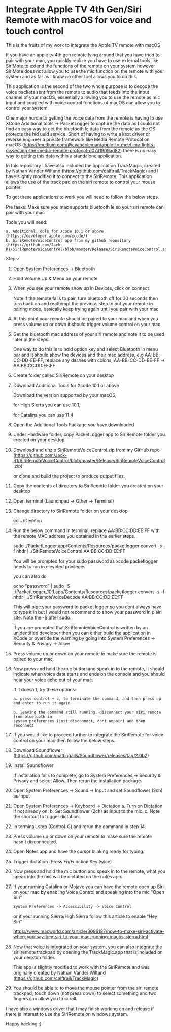 # Integrate Apple TV 4th Gen/Siri Remote with macOS for voice and touch control

This is the fruits of my work to integrate the Apple TV remote with macOS

If you have an apple tv 4th gen remote lying around that you have tried to pair
with your mac, you quickly realize you have to use external tools like SiriMote
to extend the functions of the remote on your system however SiriMote does not allow
you to use the mic function on the remote with your system and as far as 
I know no other tool allows you to do this.

This application is the second of the two whois purpose is to decode the voice packets
sent from the remote to audio that feeds into the input channel of your macOS, 
essentially allowing you to use the remote as mic input and coupled with voice control
functions of macOS can allow you to control your system.

One major hurdle to getting the voice data from the remote is having to use XCode Additional 
tools -> PacketLogger to capture the data as I could not find an easy way to get the bluetooth 
le data from the remote as the OS protects the hid uuid service. Short of having to write 
a kext driver or reverse engineer a private framework like Media Remote Protocol on macOS 
(https://medium.com/@evancoleman/apple-tv-meet-my-lights-dissecting-the-media-remote-protocol-d07d1909ad82)
there is no easy way to getting this data within a standalone application.

In this repository I have also included the application TrackMagic, created by
Nathan Vander Wiltand (https://github.com/calftrail/TrackMagic) and I have slightly modified 
it to connect to the SiriRemote. This application allows the use of the track pad on the
siri remote to control your mouse pointer.

To get these applications to work you will need to follow the below steps. 

Pre tasks:
Make sure you mac supports bluetooth le so your siri remote can pair with your mac

Tools you will need:

	a. Additional Tools for Xcode 10.1 or above (https://developer.apple.com/xcode/)
	b. SiriRemoteVoiceControl app from my github repository (https://github.com/Jack-R1/SiriRemoteVoiceControl/blob/master/Release/SiriRemoteVoiceControl.zip)
	
Steps:

1. Open System Preferences -> Bluetooth

2. Hold Volume Up & Menu on your remote

3. When you see your remote show up in Devices, click on connect
   
   Note if the remote fails to pair, turn bluetooth off for 30 seconds
   then turn back on and reattempt the previous step to put your remote in
   pairing mode, basically keep trying again until you pair with your mac

4. At this point your remote should be paired to your mac and when you press volume up or down 
   it should trigger volume control on your mac

5. Get the bluetooth mac address of your siri remote and note it to be used later in the steps.
   
   One way to do this is to hold option key and select Bluetooth in menu bar and it should
   show the devices and their mac address, e.g AA-BB-CC-DD-EE-FF, replace any dashes with 
   colons, AA-BB-CC-DD-EE-FF -> AA:BB:CC:DD:EE:FF
   
6. Create folder called SiriRemote on your desktop

7. Download Additional Tools for Xcode 10.1 or above
   
   Download the version supported by your macOS, 
   
   for High Sierra you can use 10.1,
   
   for Catalina you can use 11.4

8. Open the Additional Tools Package you have downloaded

9. Under Hardware folder, copy PacketLogger.app to SiriRemote folder you
   created on your desktop

10. Download and unzip SiriRemoteVoiceControl.zip from my GitHub repo 
	(https://github.com/Jack-R1/SiriRemoteVoiceControl/blob/master/Release/SiriRemoteVoiceControl.zip)
	
    or clone and build the project to produce output files.

11. Copy the contents of directory to SiriRemote folder you created on your desktop

12. Open terminal (Launchpad -> Other -> Terminal) 

13. Change directory to SiriRemote folder on your desktop
	
    cd ~/Desktop

14. Run the below command in terminal, replace AA:BB:CC:DD:EE:FF with the remote MAC address you obtained 
	in the earlier steps.
  
	  sudo ./PacketLogger.app/Contents/Resources/packetlogger convert -s -f nhdr | ./SiriRemoteVoiceControl AA:BB:CC:DD:EE:FF

    You will be prompted for your sudo password as xcode packetlogger needs to run in elevated privileges

    you can also do

    echo "password" | sudo -S ./PacketLogger_10.1.app/Contents/Resources/packetlogger convert -s -f nhdr | ./SiriRemoteVoiceDecode AA:BB:CC:DD:EE:FF

    This will pipe your password to packet logger so you dont always have to type it in but I would not recommend to show your
    password in plain site. Note the -S after sudo.
    
    If you are prompted that SiriRemoteVoiceControl is written by an unidentified developer then
    you can either build the application in XCode or override the warning by going into
    System Preferences -> Security & Privacy -> Allow

15. Press volume up or down on your remote to make sure the remote is paired to your mac.
	
16. Now press and hold the mic button and speak in to the remote, it should indicate
	when voice data starts and ends on the console and you should hear your voice echo
	out of your mac.
	
	If it doesn't, try these options:
  
		a. press control + c, to terminate the command, and then press up and enter to run it again
    
		b. leaving the command still running, disconnect your siri remote from bluetooth in
		system preferences (just disconnect, dont unpair) and then reconnect

17. If you would like to proceed further to integrate the SiriRemote for voice control on 
	your mac then follow the below steps.
	
18. Download Soundflower (https://github.com/mattingalls/Soundflower/releases/tag/2.0b2)

19. Install Soundflower
	
	If installation fails to complete, go to System Preferences -> Security & Privacy
	and select Allow. Then rerun the installation package.

20. Open System Preferences -> Sound -> Input and set Soundflower (2ch) as input

21. Open System Preferences -> Keyboard -> Dictation
		a. Turn on Dictation if not already on.
		b. Set Soundflower (2ch) as input to the mic.
		c. Note the shortcut to trigger dictation.

22. In terminal, stop (Control-C) and rerun the command in step 14.

23. Press volume up or down on your remote to make sure the remote hasn't disconnected.
	
24. Open Notes app and have the cursor blinking ready for typing.

25. Trigger dictation (Press Fn/Function Key twice)

26. Now press and hold the mic button and speak in to the remote, what you speak into the
	mic will be dictated on the notes app.

27. If your running Catalina or Mojave you can have the remote open up Siri on your mac by 
	enabling Voice Control and speaking into the mic "Open Siri"
		
		System Preferences -> Accessibility -> Voice Control
	

	or if your running Sierra/High Sierra follow this article to enable "Hey Siri"
	
	https://www.macworld.com/article/3096187/how-to-make-siri-activate-when-you-say-hey-siri-to-your-mac-running-macos-sierra.html

28. Now that voice is integrated on your system, you can also integrate the siri remote trackpad
	by opening the TrackMagic.app that is included on your desktop folder.
	
	This app is slightly modified to work with the SiriRemote and was originally created 
	by Nathan Vander Wiltand (https://github.com/calftrail/TrackMagic)

29. You should be able to to move the mouse pointer from the siri remote trackpad, touch
	down (not press down) to select something and two fingers can allow you to scroll.
	
I have also a windows driver that I may finish working on and release if there is interest
to use the SiriRemote on windows system.

Happy hacking :)